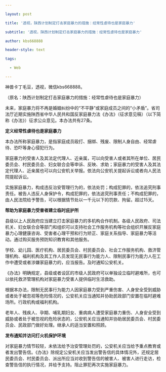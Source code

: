 ---
layout: post
title: '透视，陕西计划制定打击家庭暴力的措施：经常性虐待也是家庭暴力'
subtitle: '透视，陕西计划制定打击家庭暴力的措施：经常性虐待也是家庭暴力'
author: kbs668888
header-style: text
tags:
  - Web
---
神兽卡丁毛豆，透视，微信kbs668888。

（原名：陕西计划制定打击家庭暴力的措施：经常性虐待也是家庭暴力）

未来，家庭暴力将不再是婚姻纠纷中的“不平静”或家庭成员之间的“小矛盾”。省司法厅近期实施陕西省中华人民共和国反家庭暴力法《办法》（征求意见稿）（以下简称《办法》）征求公众意见。本办法共有27条。

 **定义经常性虐待也是家庭暴力**

本办法所称家庭暴力，是指家庭成员殴打、捆绑、残废、限制人身自由、经常虐待、恐吓等身心侵犯行为。

家庭暴力的受害人及其法定代理人、近亲属，可以向受害人或者其所在单位、居民委员会、村民委员会、妇女联合会等申诉、反映、求助；家庭暴力的受害人及其法定代理人、近亲属也可以向公安机关举报。依法向公安机关提起诉讼或者向人民法院提起诉讼。

实施家庭暴力，构成违反治安管理行为的，依法处罚；构成犯罪的，依法追究刑事责任。被告人违反人身保护令，构成犯罪的，依法追究刑事责任；不构成犯罪的，由人民法院给予警告，可以根据情节处以一千元以下的罚款、拘留。超过15天。

 **帮助为家庭暴力受害者建立临时庇护所**

县级以上人民政府应当建立打击家庭暴力的多机构合作机制。各级人民政府、司法机关、妇女联合会等部门和组织可以支持社会工作服务机构等社会组织开展反家庭暴力心理健康咨询、受害者心理干预和行为矫正、家庭关系指导、家庭暴力等活动。通过购买服务预防知识教育和其他服务。

学校、幼儿园、医疗机构、居民委员会、村民委员会、社会工作服务机构、救济管理机构、福利机构及其工作人员发现无民事行为能力人、限制民事行为能力人在工作中遭受或者涉嫌家庭暴力的，应当报告。及时通知公安机关。

《办法》明确规定，县级或者设区的市级人民政府可以单独设立临时避难所，也可以依托救济管理机构对家庭暴力受害人提供临时生活救助。

根据本办法，限制无民事行为能力人因家庭暴力受到严重伤害、人身安全受到威胁或者处于被忽视等危险情况的，公安机关应当通知并协助民政部门安置在临时避难场所。行政机构或福利机构。

老年人、残疾人、孕期、哺乳期妇女、重病病人遭受家庭暴力重伤、人身安全受到威胁或者处于被忽视的危险状态的，公安机关应当通知并协助居民委员会、村民委员会、民政部门做好处理。继承人的适当安置和照顾。

 **发布通知并访问打火机保护环境**

对家庭暴力情节较轻，未依法给予治安管理处罚的，公安机关应当给予重点教育或者发出警告信。《办法》除规定公安机关应当发出警告信的具体情况外，还规定居民委员会、村民委员会、派出所应当对收到警告信的被害人、被害人进行走访，检查警告信的执行情况，并给予支持。阻止罪犯再次实施家庭暴力。

